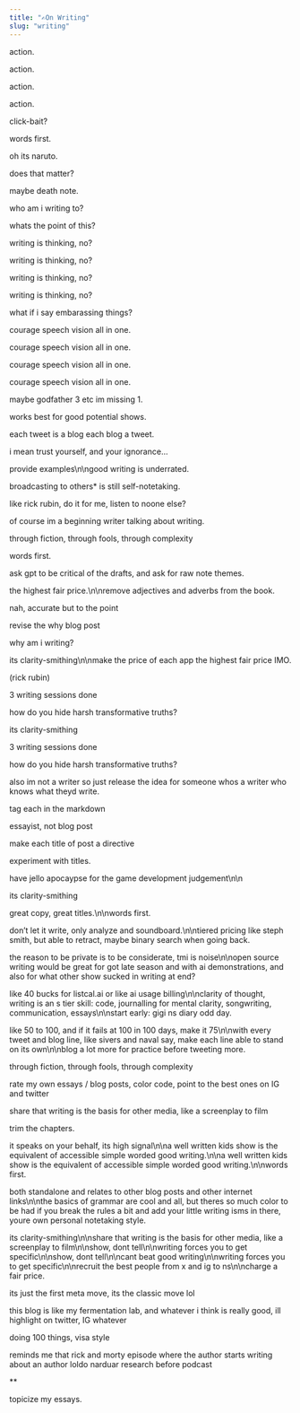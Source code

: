 ```yaml
---
title: "✍️On Writing"
slug: "writing"
---
```


action.

action.

action.

action.

click-bait?

words first.

oh its naruto.

does that matter?

maybe death note.

who am i writing to?

whats the point of this?

writing is thinking, no?

writing is thinking, no?

writing is thinking, no?

writing is thinking, no?

what if i say embarassing things?

courage speech vision all in one.

courage speech vision all in one.

courage speech vision all in one.

courage speech vision all in one.

maybe godfather 3 etc im missing 1.

works best for good potential shows.

each tweet is a blog each blog a tweet.

i mean trust yourself, and your ignorance...

provide examples\n\ngood writing is underrated.

broadcasting to others* is still self-notetaking.

like rick rubin, do it for me, listen to noone else?

of course im a beginning writer talking about writing.

through fiction, through fools, through complexity

words first.

ask gpt to be critical of the drafts, and ask for raw note themes.

the highest fair price.\n\nremove adjectives and adverbs from the book.

nah, accurate but to the point

revise the why blog post

why am i writing?

its clarity-smithing\n\nmake the price of each app the highest fair price IMO.

(rick rubin)

3 writing sessions done

how do you hide harsh transformative truths?

its clarity-smithing

3 writing sessions done

how do you hide harsh transformative truths?

also im not a writer so just release the idea for someone whos a writer who knows what theyd write.

tag each in the markdown

essayist, not blog post

make each title of post a directive

experiment with titles.

have jello apocaypse for the game development judgement\n\n

its clarity-smithing

great copy, great titles.\n\nwords first.

don’t let it write, only analyze and soundboard.\n\ntiered pricing like steph smith, but able to retract, maybe binary search when going back.

the reason to be private is to be considerate, tmi is noise\n\nopen source writing would be great for got late season and with ai demonstrations, and also for what other show sucked in writing at end?

like 40 bucks for listcal.ai or like ai usage billing\n\nclarity of thought, writing is an s tier skill: code, journalling for mental clarity, songwriting, communication, essays\n\nstart early: gigi ns diary odd day.

like 50 to 100, and if it fails at 100 in 100 days, make it 75\n\nwith every tweet and blog line, like sivers and naval say, make each line able to stand on its own\n\nblog a lot more for practice before tweeting more.

through fiction, through fools, through complexity

rate my own essays / blog posts, color code, point to the best ones on IG and twitter

share that writing is the basis for other media, like a screenplay to film

trim the chapters.

it speaks on your behalf, its high signal\n\na well written kids show is the equivalent of accessible simple worded good writing.\n\na well written kids show is the equivalent of accessible simple worded good writing.\n\nwords first.

both standalone and relates to other blog posts and other internet links\n\nthe basics of grammar are cool and all, but theres so much color to be had if you break the rules a bit and add your little writing isms in there, youre own personal notetaking style.

its clarity-smithing\n\nshare that writing is the basis for other media, like a screenplay to film\n\nshow, dont tell\n\nwriting forces you to get specific\n\nshow, dont tell\n\ncant beat good writing\n\nwriting forces you to get specific\n\nrecruit the best people from x and ig to ns\n\ncharge a fair price.

its just the first meta move, its the classic move lol

this blog is like my fermentation lab, and whatever i think is really good, ill highlight on twitter, IG whatever

doing 100 things, visa style

reminds me that rick and morty episode where the author starts writing about an author loldo narduar research before podcast

**

topicize my essays.
